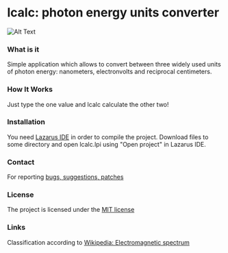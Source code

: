 # lcalc: photon energy units converter

![Alt Text](https://github.com/serhiykobyakov/lcalc/blob/main/Screenshot.gif)

### What is it
Simple application which allows to convert between three widely used units of photon energy: nanometers, electronvolts and reciprocal centimeters.

### How It Works
Just type the one value and lcalc calculate the other two!

### Installation
You need [Lazarus IDE](https://www.lazarus-ide.org/) in order to compile the project. Download files to some directory and open lcalc.lpi using "Open project" in Lazarus IDE.

### Contact
For reporting [bugs, suggestions, patches](https://github.com/serhiykobyakov/lcalc/issues)


### License
The project is licensed under the [MIT license](https://github.com/serhiykobyakov/lcalc/blob/main/LICENSE)

### Links
Classification according to [Wikipedia: Electromagnetic spectrum](https://en.wikipedia.org/wiki/Electromagnetic_spectrum)
